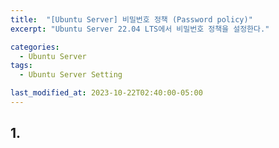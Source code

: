 ```yaml
---
title:  "[Ubuntu Server] 비밀번호 정책 (Password policy)"
excerpt: "Ubuntu Server 22.04 LTS에서 비밀번호 정책을 설정한다."

categories:
  - Ubuntu Server
tags:
  - Ubuntu Server Setting

last_modified_at: 2023-10-22T02:40:00-05:00
---
```

## 1. 
```